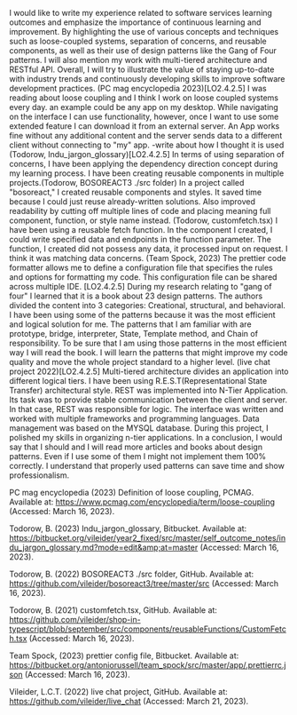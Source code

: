 I would like to write my experience related to software services learning outcomes and emphasize the importance of continuous learning and improvement. By highlighting the use of various concepts and techniques such as loose-coupled systems, separation of concerns, and reusable components, as well as their use of design patterns like the Gang of Four patterns. I will also mention my work with multi-tiered architecture and RESTful API. Overall, I will try to illustrate the value of staying up-to-date with industry trends and continuously developing skills to improve software development practices.
(PC mag encyclopedia 2023)[LO2.4.2.5]
I was reading about loose coupling and I think I work on loose coupled systems every day.
an example could be any app on my desktop. While navigating on the interface I can use functionality, however, once I 
want to use some extended feature I can download it from an external server. An App works fine without any additional content
and the server sends data to a different client without connecting to "my" app.
-write about how I thought it is used
(Todorow, Indu_jargon_glossary)[LO2.4.2.5]
In terms of using separation of concerns, I have been applying the dependency direction concept during my learning process. I have been creating reusable components in multiple projects.(Todorow, BOSOREACT3 ./src folder)
In a project called "bosoreact," I created reusable components and styles.
It saved time because I could just reuse already-written solutions. Also improved readability by cutting off multiple lines of code and placing meaning full component, function, or style name instead.
(Todorow, customfetch.tsx)
I have been using a reusable fetch function. In the component I created, I could write specified data and endpoints in the function parameter. The function, I created did not possess any data, it processed input on request. I think it was matching data concerns.
(Team Spock, 2023)
The prettier code formatter allows me to define a configuration file that specifies the rules and options for formatting my code. This configuration file can be shared across multiple IDE. [LO2.4.2.5]
During my research relating to "gang of four" I learned that it is a book about
23 design patterns. The authors divided the content into 3 categories: Creational, structural, and behavioral.
I have been using some of the patterns because it was the most efficient and logical solution for me.
The patterns that I am familiar with are prototype, bridge, interpreter, State, Template method, and Chain of responsibility.
To be sure that I am using those patterns in the most efficient way I will read the book. I will learn the patterns that might improve
my code quality and move the whole project standard to a higher level.
(live chat project 2022)[LO2.4.2.5]
Multi-tiered architecture divides an application into different logical tiers. I have been using R.E.S.T(Representational State Transfer) architectural style.
REST was implemented into N-Tier Application. Its task was to provide stable communication between the client and server. In that case, REST was responsible for logic.
The interface was written and worked with multiple frameworks and programming languages.
Data management was based on the MYSQL database. During this project, I polished my skills in
organizing n-tier applications.
In a conclusion, I would say that I should and I will read more articles and books about design patterns. Even if I use some of them I might not implement them 100% correctly. I understand that properly used patterns can save time and show professionalism.


PC mag encyclopedia (2023) Definition of loose coupling, PCMAG. Available at: https://www.pcmag.com/encyclopedia/term/loose-coupling (Accessed: March 16, 2023). 

Todorow, B. (2023) Indu_jargon_glossary, Bitbucket. Available at: https://bitbucket.org/vileider/year2_fixed/src/master/self_outcome_notes/indu_jargon_glossary.md?mode=edit&amp;at=master (Accessed: March 16, 2023). 

Todorow, B. (2022) BOSOREACT3 ./src folder, GitHub. Available at: https://github.com/vileider/bosoreact3/tree/master/src (Accessed: March 16, 2023). 

Todorow, B. (2021) customfetch.tsx, GitHub. Available at: https://github.com/vileider/shop-in-typescript/blob/september/src/components/reusableFunctions/CustomFetch.tsx (Accessed: March 16, 2023). 

Team Spock, (2023) prettier config file, Bitbucket. Available at: https://bitbucket.org/antoniorussell/team_spock/src/master/app/.prettierrc.json (Accessed: March 16, 2023). 

Vileider, L.C.T. (2022) live chat project, GitHub. Available at: https://github.com/vileider/live_chat (Accessed: March 21, 2023). 